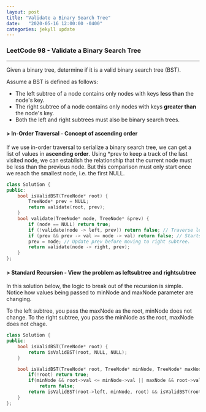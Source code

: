 ```yaml
---
layout: post
title: "Validate a Binary Search Tree"
date:   "2020-05-16 12:00:00 -0400"
categories: jekyll update
---
```


### LeetCode 98 - Validate a Binary Search Tree
-------
Given a binary tree, determine if it is a valid binary search tree (BST).

Assume a BST is defined as follows:

+ The left subtree of a node contains only nodes with keys **less than** the node's key.
+ The right subtree of a node contains only nodes with keys **greater than** the node's key.
+ Both the left and right subtrees must also be binary search trees.

#### **> In-Order Traversal - Concept of ascending order**

If we use in-order traversal to serialize a binary search tree, we can get a list of values in **ascending order**. Using *prev to keep a track of the last visited node, we can establish the relationship that the current node must be less than the previous node. But this comparison must only start once we reach the smallest node, i.e. the first NULL.

```cpp
class Solution {
public:
    bool isValidBST(TreeNode* root) {
        TreeNode* prev = NULL; 
        return validate(root, prev);
    }
    bool validate(TreeNode* node, TreeNode* &prev) {
        if (node == NULL) return true;
        if (!validate(node -> left, prev)) return false; // Traverse left subtree
        if (prev && prev -> val >= node -> val) return false; // Starts comparison from first non null prev.
        prev = node; // Update prev before moving to right subtree.
        return validate(node -> right, prev); 
    }
};
```

#### **> Standard Recursion - View the problem as leftsubtree and rightsubtree**

In this solution below, the logic to break out of the recursion is simple.
Notice how values being passed to minNode and maxNode parameter are changing.

To the left subtree, you pass the maxNode as the root, minNode does not change.
To the right subtree, you pass the minNode as the root, maxNode does not chage.

```cpp
class Solution {
public:
    bool isValidBST(TreeNode* root) {
        return isValidBST(root, NULL, NULL);
    }

    bool isValidBST(TreeNode* root, TreeNode* minNode, TreeNode* maxNode) {
        if(!root) return true;
        if(minNode && root->val <= minNode->val || maxNode && root->val >= maxNode->val)
            return false;
        return isValidBST(root->left, minNode, root) && isValidBST(root->right, root, maxNode);
    }
};
```

&nbsp;